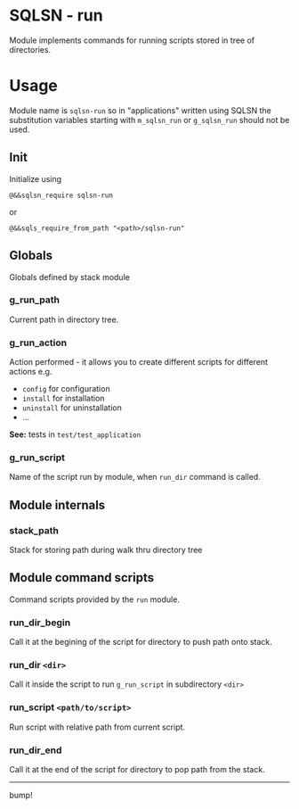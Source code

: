 # SQLSN - run

Module implements commands for running scripts stored in tree of directories.

# Usage

Module name is `sqlsn-run` so in "applications" written using SQLSN the substitution variables starting with `m_sqlsn_run` or `g_sqlsn_run` should not be used.

## Init

Initialize using

````
@&&sqlsn_require sqlsn-run
````

or

````
@&&sqls_require_from_path "<path>/sqlsn-run"
````

## Globals

Globals defined by stack module

### g_run_path

Current path in directory tree.

### g_run_action

Action performed - it allows you to create different scripts for different actions e.g. 

* `config` for configuration
* `install` for installation
* `uninstall` for uninstallation
* ...

**See:** tests in `test/test_application`

### g_run_script

Name of the script run by module, when `run_dir` command is called.

## Module internals

### stack_path

Stack for storing path during walk thru directory tree

## Module command scripts

Command scripts provided by the `run` module.

### run_dir_begin

Call it at the begining of the script for directory to push path onto stack.

### run_dir `<dir>`

Call it inside the script to run `g_run_script` in subdirectory `<dir>`

### run_script `<path/to/script>`

Run script with relative path from current script.

### run_dir_end

Call it at the end of the script for directory to pop path from the stack.

---
bump!